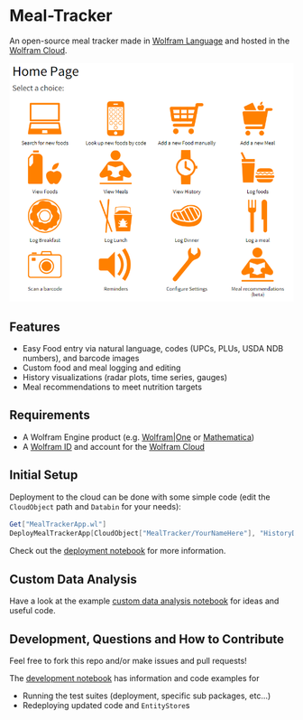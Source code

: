 # Meal-Tracker
An open-source meal tracker made in [Wolfram Language](https://www.wolfram.com/language/) and hosted in the [Wolfram Cloud](http://www.wolfram.com/cloud/).

![Home page](https://raw.githubusercontent.com/drewsteinacher/Meal-Tracker/master/Screenshots/HomePage.PNG)

## Features
* Easy Food entry via natural language, codes (UPCs, PLUs, USDA NDB numbers), and barcode images
* Custom food and meal logging and editing
* History visualizations (radar plots, time series, gauges)
* Meal recommendations to meet nutrition targets

## Requirements
* A Wolfram Engine product (e.g. [Wolfram|One](http://www.wolfram.com/wolfram-one/) or [Mathematica](http://www.wolfram.com/mathematica/))
* A [Wolfram ID](https://account.wolfram.com/auth/create) and account for the [Wolfram Cloud](https://www.wolfram.com/cloud/)

## Initial Setup
Deployment to the cloud can be done with some simple code (edit the `CloudObject` path and `Databin` for your needs):
```Mathematica
Get["MealTrackerApp.wl"]
DeployMealTrackerApp[CloudObject["MealTracker/YourNameHere"], "HistoryDatabin" -> Databin["YourDatabinIDGoesHere"]]
```

Check out the [deployment notebook](https://github.com/drewsteinacher/Meal-Tracker/blob/master/Setup.nb) for more information.

## Custom Data Analysis
Have a look at the example [custom data analysis notebook](https://github.com/drewsteinacher/Meal-Tracker/blob/master/DataAnalysis.nb) for ideas and useful code.

## Development, Questions and How to Contribute
Feel free to fork this repo and/or make issues and pull requests!

The [development notebook](https://github.com/drewsteinacher/Meal-Tracker/blob/master/Develop.nb) has information and code examples for
* Running the test suites (deployment, specific sub packages, etc...)
* Redeploying updated code and `EntityStore`s
